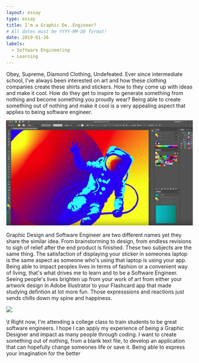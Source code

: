 ```yaml
---
layout: essay
type: essay
title: I'm a Graphic De..Engineer?
# All dates must be YYYY-MM-DD format!
date: 2019-01-26
labels:
  - Software Engineering
  - Learning
---
```



 Obey, Supreme, Diamond Clothing, Undefeated. Ever since intermediate school, I've always been interested on art and how these clothing companies create these shirts and stickers. How to they come up with ideas and make it cool. How do they get to inspire to generate something from nothing and become something you proudly wear? Being able to create something out of nothing and make it cool is a very appealing aspect that applies to being software engineer.

<img class="ui floated image" src="../images/ai.jpg">

  Graphic Design and Software Engineer are two different names yet they share the similar idea. From brainstorming to design, from endless revisions to sigh of relief after the end product is finished. These two subjects are the same thing. The satisfaction of displaying your sticker in someones laptop is the same aspect as someone who's using that laptop is using your app. Being able to impact peoples lives in terms of fashion or a convenient way of living, that's what drives me to learn and to be a Software Engineer. Seeing people's lives brighten up from your work of art from either your artwork design in Adobe Illustrator to your Flashcard app that made studying defintion at lot more fun. Those expresssions and reactions just sends chills down my spine and happiness.

<img class="ui  floated image" src="../images/software-code.jpg">

\t Right now, I'm attending a college class to train students to be great software engineers. I hope I can apply my experience of being a Graphic Designer and impact as many people through coding. I want to create something out of nothing, from a blank text file, to develop an application that can hopefully change someones life or save it. Being able to express your imagination for the better
